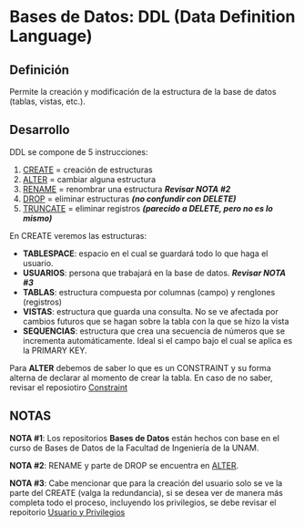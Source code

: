 # Bases de Datos: DDL (Data Definition Language)

Definición
--------------------------------------------------------------------------------------------------------------------------------------------------------
Permite la creación y modificación de la estructura de la base de datos (tablas, vistas, etc.).

Desarrollo
--------------------------------------------------------------------------------------------------------------------------------------------------------
DDL se compone de 5 instrucciones:
1. [CREATE](https://github.com/BarrigueteHector/Bases-de-Datos-DDL/blob/main/create.sql) = creación de estructuras
2. [ALTER](https://github.com/BarrigueteHector/Bases-de-Datos-DDL/blob/main/alter.sql) = cambiar alguna estructura
3. [RENAME](https://github.com/BarrigueteHector/Bases-de-Datos-DDL/blob/main/alter.sql) = renombrar una estructura ***Revisar NOTA #2***
4. [DROP](https://github.com/BarrigueteHector/Bases-de-Datos-DDL/blob/main/drop_truncate.sql) = eliminar estructuras ***(no confundir con DELETE)*** 
5. [TRUNCATE](https://github.com/BarrigueteHector/Bases-de-Datos-DDL/blob/main/drop_truncate.sql) = eliminar registros ***(parecido a DELETE, pero no es lo mismo)***
 
En CREATE veremos las estructuras:
- **TABLESPACE**: espacio en el cual se guardará todo lo que haga el usuario. 
- **USUARIOS**: persona que trabajará en la base de datos. ***Revisar NOTA #3***
- **TABLAS**: estructura compuesta por columnas (campo) y renglones (registros)
- **VISTAS**: estructura que guarda una consulta. No se ve afectada por cambios futuros que se hagan sobre la tabla con la que se hizo la vista
- **SEQUENCIAS**: estructura que crea una secuencia de números que se incrementa automáticamente. Ideal si el campo bajo el cual se aplica es la PRIMARY KEY.

Para  **ALTER** debemos de saber lo que es un CONSTRAINT y su forma alterna de declarar al momento de crear la tabla. En caso de no saber, revisar el reposiotiro [Constraint](https://github.com/BarrigueteHector/Bases-de-Datos-CONSTRAINT/edit/main/README.md)

NOTAS
--------------------------------------------------------------------------------------------------------------------------------------------------------
**NOTA #1**: Los repositorios **Bases de Datos** están hechos con base en el curso de Bases de Datos de la Facultad de Ingeniería de la UNAM. 

**NOTA #2**: RENAME y parte de DROP se encuentra en [ALTER](https://github.com/BarrigueteHector/Bases-de-Datos-DDL/blob/main/alter.sql).

**NOTA #3**: Cabe mencionar que para la creación del usuario solo se ve la parte del CREATE (valga la redundancia), si se desea ver de manera más completa todo el proceso, incluyendo los privilegios, se debe revisar el repoitorio [Usuario y Privilegios](https://github.com/BarrigueteHector/Bases-de-Datos-Oracle-SQL-Usuario-y-pivilegios)
